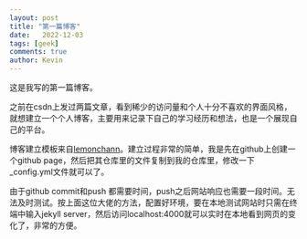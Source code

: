 ```yaml
---
layout: post
title: "第一篇博客"
date:   2022-12-03
tags: [geek]
comments: true
author: Kevin
---
```


这是我写的第一篇博客。

<!-- more -->

之前在csdn上发过两篇文章，看到稀少的访问量和个人十分不喜欢的界面风格，就想建立一个个人博客，主要用来记录下自己的学习经历和想法，也是一个展现自己的平台。

博客建立模板来自[lemonchann](https://lemonchann.github.io/create_blog_with_github_pages/)。建立过程非常的简单，我是先在github上创建一个github page，然后把其仓库里的文件复制到我的仓库里，修改一下_config.yml文件就可以了。

由于github commit和push 都需要时间，push之后网站响应也需要一段时间。无法及时测试。按上面这位大佬的方法，配置好环境，要在本地测试网站时只需在终端中输入jekyll server，然后访问localhost:4000就可以实时在本地看到网页的变化了，非常的方便。


